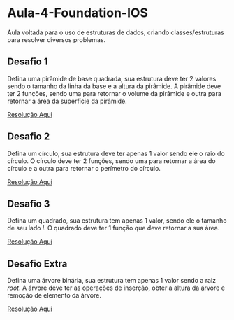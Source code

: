 # Aula-4-Foundation-IOS

Aula voltada para o uso de estruturas de dados, criando classes/estruturas para resolver diversos problemas.

## Desafio 1

Defina uma pirâmide de base quadrada, sua estrutura deve ter 2 valores sendo o tamanho da linha da base e a altura da pirâmide. A pirâmide deve ter 2 funções, sendo uma para retornar o volume da pirâmide e outra para retornar a área da superfície da pirâmide.

[Resolução Aqui](./Desafios/Desafio%201/Desafio%201/main.swift)

## Desafio 2

Defina um círculo, sua estrutura deve ter apenas 1 valor sendo ele o raio do círculo. O círculo deve ter 2 funções, sendo uma para retornar a área do círculo e a outra para retornar o perímetro do círculo.

[Resolução Aqui](./Desafios/Desafio%202/Desafio%202/main.swift)

## Desafio 3

Defina um quadrado, sua estrutura tem apenas 1 valor, sendo ele o tamanho de seu lado $l$. O quadrado deve ter 1 função que deve retornar a sua área.

[Resolução Aqui](./Desafios/Desafio%203/Desafio%203/main.swift)

## Desafio Extra

Defina uma árvore binária, sua estrutura tem apenas 1 valor sendo a raiz $root$. A árvore deve ter as operações de inserção, obter a altura da árvore e remoção de elemento da árvore.

[Resolução Aqui](./Desafios/Extras/Desafio%20Extra%201/Desafio%20Extra%201/main.swift)
